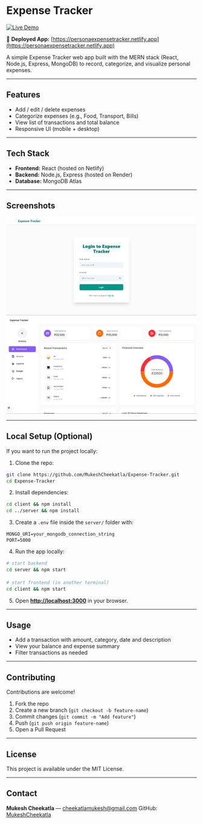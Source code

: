 # Expense Tracker

[![Live Demo](https://img.shields.io/badge/Live-Demo-brightgreen)](https://personaexpensetracker.netlify.app)

🚀 **Deployed App:** [https://personaexpensetracker.netlify.app](https://personaexpensetracker.netlify.app)

A simple Expense Tracker web app built with the MERN stack (React, Node.js, Express, MongoDB) to record, categorize, and visualize personal expenses.

---

## Features

* Add / edit / delete expenses
* Categorize expenses (e.g., Food, Transport, Bills)
* View list of transactions and total balance
* Responsive UI (mobile + desktop)

---

## Tech Stack

* **Frontend:** React (hosted on Netlify)
* **Backend:** Node.js, Express (hosted on Render)
* **Database:** MongoDB Atlas

---

## Screenshots



![Login Screenshot](frontend/expense-tracker/public/assets/login.png)
![Dashboard Screenshot](frontend/expense-tracker/public/assets/dashboard.png)

---

## Local Setup (Optional)

If you want to run the project locally:

1. Clone the repo:

```bash
git clone https://github.com/MukeshCheekatla/Expense-Tracker.git
cd Expense-Tracker
```

2. Install dependencies:

```bash
cd client && npm install
cd ../server && npm install
```

3. Create a `.env` file inside the `server/` folder with:

```
MONGO_URI=your_mongodb_connection_string
PORT=5000
```

4. Run the app locally:

```bash
# start backend
cd server && npm start

# start frontend (in another terminal)
cd client && npm start
```

5. Open **[http://localhost:3000](http://localhost:3000)** in your browser.

---

## Usage

* Add a transaction with amount, category, date and description
* View your balance and expense summary
* Filter transactions as needed

---

## Contributing

Contributions are welcome!

1. Fork the repo
2. Create a new branch (`git checkout -b feature-name`)
3. Commit changes (`git commit -m "Add feature"`)
4. Push (`git push origin feature-name`)
5. Open a Pull Request

---

## License

This project is available under the MIT License.

---

## Contact

**Mukesh Cheekatla** — [cheekatlamukesh@gmail.com](mailto:cheekatlamukesh@gmail.com)
GitHub: [MukeshCheekatla](https://github.com/MukeshCheekatla/Expense-Tracker)

